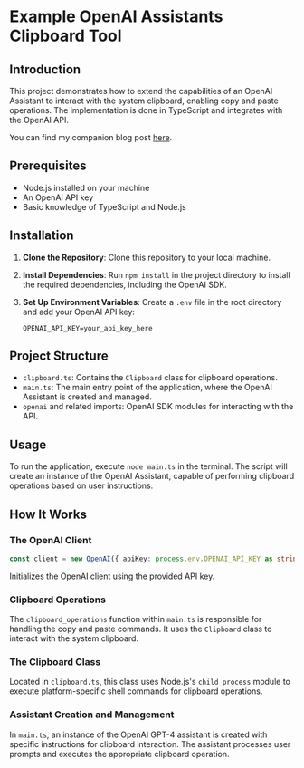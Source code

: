 # Example OpenAI Assistants Clipboard Tool

## Introduction

This project demonstrates how to extend the capabilities of an OpenAI Assistant to interact with the system clipboard, enabling copy and paste operations. The implementation is done in TypeScript and integrates with the OpenAI API.

You can find my companion blog post [here](https://stephencollins.tech/posts/empowering-openai-assistants-shell-command-capabilities).

## Prerequisites

- Node.js installed on your machine
- An OpenAI API key
- Basic knowledge of TypeScript and Node.js

## Installation

1. **Clone the Repository**: Clone this repository to your local machine.

2. **Install Dependencies**: Run `npm install` in the project directory to install the required dependencies, including the OpenAI SDK.

3. **Set Up Environment Variables**: Create a `.env` file in the root directory and add your OpenAI API key:

   ```
   OPENAI_API_KEY=your_api_key_here
   ```

## Project Structure

- `clipboard.ts`: Contains the `Clipboard` class for clipboard operations.
- `main.ts`: The main entry point of the application, where the OpenAI Assistant is created and managed.
- `openai` and related imports: OpenAI SDK modules for interacting with the API.

## Usage

To run the application, execute `node main.ts` in the terminal. The script will create an instance of the OpenAI Assistant, capable of performing clipboard operations based on user instructions.

## How It Works

### The OpenAI Client

```typescript
const client = new OpenAI({ apiKey: process.env.OPENAI_API_KEY as string })
```

Initializes the OpenAI client using the provided API key.

### Clipboard Operations

The `clipboard_operations` function within `main.ts` is responsible for handling the copy and paste commands. It uses the `Clipboard` class to interact with the system clipboard.

### The Clipboard Class

Located in `clipboard.ts`, this class uses Node.js's `child_process` module to execute platform-specific shell commands for clipboard operations.

### Assistant Creation and Management

In `main.ts`, an instance of the OpenAI GPT-4 assistant is created with specific instructions for clipboard interaction. The assistant processes user prompts and executes the appropriate clipboard operation.
